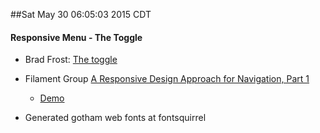 ##Sat May 30 06:05:03 2015 CDT
#### Responsive Menu - The Toggle
* Brad Frost: [The toggle](http://bradfrost.com/blog/web/responsive-nav-patterns/#toggle)
* Filament Group [A Responsive Design Approach for Navigation, Part 1](http://www.filamentgroup.com/lab/responsive-design-approach-for-navigation.html)
    * [Demo](http://www.filamentgroup.com/examples/rwd-nav-patterns/)

* Generated gotham web fonts at fontsquirrel
